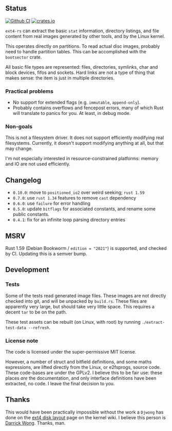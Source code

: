 ## Status

[![Github CI](https://github.com/FauxFaux/ext4-rs/actions/workflows/rust.yml/badge.svg)](https://github.com/FauxFaux/ext4-rs/actions/workflows/rust.yml)
[![crates.io](https://img.shields.io/crates/v/ext4.svg)](https://crates.io/crates/ext4)

`ext4-rs` can extract the basic `stat` information, directory listings, and file content
  from real images generated by other tools, and by the Linux kernel.

This operates directly on partitions. To read actual disc images, probably need to handle
  partition tables. This can be accomplished with the `bootsector` crate.

All basic file types are represented: files, directories, symlinks, char and block devices,
  fifos and sockets. Hard links are not a type of thing that makes sense: the item is just in
  multiple directories.


### Practical problems

 * No support for extended flags (e.g. `immutable`, `append-only`).
 * Probably contains overflows and fencepost errors, many of which Rust will translate to
     panics for you. At least, in debug mode.


### Non-goals

This is not a filesystem driver. It does not support efficiently modifying real filesystems.
  Currently, it doesn't support modifying anything at all, but that may change.

I'm not especially interested in resource-constrained platforms: memory and IO are not used
  efficiently.

## Changelog

 * `0.10.0`: move to `positioned_io2` over weird seeking; `rust 1.59`
 * `0.7.0`: use `rust 1.34` features to remove `cast` dependency
 * `0.6.0`: use `failure` for error handling
 * `0.5.0`: update `bitflags` for associated constants, and rename some public constants.
 * `0.4.1`: fix for an infinite loop parsing directory entries


## MSRV

Rust 1.59 (Debian Bookworm / `edition = "2021"`) is supported, and checked by CI.
Updating this is a semver bump.


## Development


### Tests

Some of the tests read generated image files. These images are not directly checked into git,
  and will be unpacked by `build.rs`. These files are apparently very large, but should take
  very little space. This requires a decent `tar` to be on the path.

These test assets can be rebuilt (on Linux, with root) by running
  `./extract-test-data --refresh`.


### License note

The code is licensed under the super-permissive MIT license.

However, a number of struct and bitfield definitions, and some maths expressions,
  are lifted directly from the Linux, or e2fsprogs, source code. These code-bases are
  under the GPLv2. I believe this to be fair use: these places *are* the documentation,
  and only interface definitions have been extracted, no code. I leave the final decision
  to you.


## Thanks

This would have been practically impossible without the work a `Djwong` has done on
  the [ext4 disk layout](https://ext4.wiki.kernel.org/index.php/Ext4_Disk_Layout) page on
  the kernel wiki. I believe this person is [Darrick Wong](https://djwong.org/). Thanks, man.

